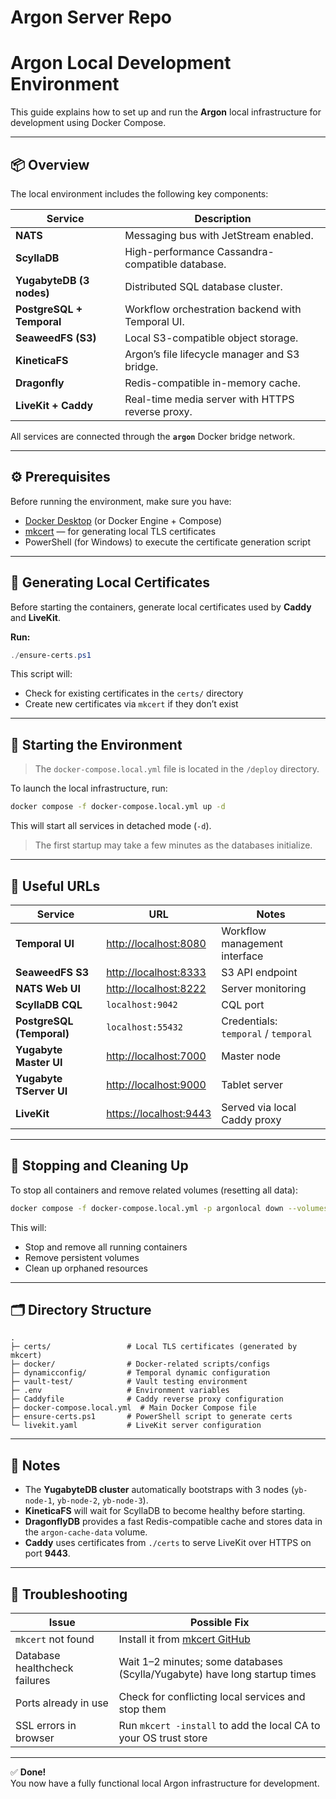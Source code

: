 # Argon Server Repo


# Argon Local Development Environment

This guide explains how to set up and run the **Argon** local infrastructure for development using Docker Compose.

---

## 📦 Overview

The local environment includes the following key components:

| Service | Description |
|----------|--------------|
| **NATS** | Messaging bus with JetStream enabled. |
| **ScyllaDB** | High-performance Cassandra-compatible database. |
| **YugabyteDB (3 nodes)** | Distributed SQL database cluster. |
| **PostgreSQL + Temporal** | Workflow orchestration backend with Temporal UI. |
| **SeaweedFS (S3)** | Local S3-compatible object storage. |
| **KineticaFS** | Argon’s file lifecycle manager and S3 bridge. |
| **Dragonfly** | Redis-compatible in-memory cache. |
| **LiveKit + Caddy** | Real-time media server with HTTPS reverse proxy. |

All services are connected through the **`argon`** Docker bridge network.

---

## ⚙️ Prerequisites

Before running the environment, make sure you have:

- [Docker Desktop](https://www.docker.com/products/docker-desktop) (or Docker Engine + Compose)
- [mkcert](https://github.com/FiloSottile/mkcert) — for generating local TLS certificates
- PowerShell (for Windows) to execute the certificate generation script

---

## 🔐 Generating Local Certificates

Before starting the containers, generate local certificates used by **Caddy** and **LiveKit**.

**Run:**

```powershell
./ensure-certs.ps1
```

This script will:
- Check for existing certificates in the `certs/` directory  
- Create new certificates via `mkcert` if they don’t exist

---

## 🚀 Starting the Environment

> The `docker-compose.local.yml` file is located in the `/deploy` directory.

To launch the local infrastructure, run:

```bash
docker compose -f docker-compose.local.yml up -d
```

This will start all services in detached mode (`-d`).

> The first startup may take a few minutes as the databases initialize.

---

## 🧠 Useful URLs

| Service | URL | Notes |
|----------|-----|-------|
| **Temporal UI** | [http://localhost:8080](http://localhost:8080) | Workflow management interface |
| **SeaweedFS S3** | [http://localhost:8333](http://localhost:8333) | S3 API endpoint |
| **NATS Web UI** | [http://localhost:8222](http://localhost:8222) | Server monitoring |
| **ScyllaDB CQL** | `localhost:9042` | CQL port |
| **PostgreSQL (Temporal)** | `localhost:55432` | Credentials: `temporal` / `temporal` |
| **Yugabyte Master UI** | [http://localhost:7000](http://localhost:7000) | Master node |
| **Yugabyte TServer UI** | [http://localhost:9000](http://localhost:9000) | Tablet server |
| **LiveKit** | [https://localhost:9443](https://localhost:9443) | Served via local Caddy proxy |

---

## 🧹 Stopping and Cleaning Up

To stop all containers and remove related volumes (resetting all data):

```bash
docker compose -f docker-compose.local.yml -p argonlocal down --volumes --remove-orphans
```

This will:
- Stop and remove all running containers  
- Remove persistent volumes  
- Clean up orphaned resources

---

## 🗂 Directory Structure

```
.
├─ certs/                 # Local TLS certificates (generated by mkcert)
├─ docker/                # Docker-related scripts/configs
├─ dynamicconfig/         # Temporal dynamic configuration
├─ vault-test/            # Vault testing environment
├─ .env                   # Environment variables
├─ Caddyfile              # Caddy reverse proxy configuration
├─ docker-compose.local.yml  # Main Docker Compose file
├─ ensure-certs.ps1       # PowerShell script to generate certs
└─ livekit.yaml           # LiveKit server configuration
```

---

## 🧩 Notes

- The **YugabyteDB cluster** automatically bootstraps with 3 nodes (`yb-node-1`, `yb-node-2`, `yb-node-3`).
- **KineticaFS** will wait for ScyllaDB to become healthy before starting.
- **DragonflyDB** provides a fast Redis-compatible cache and stores data in the `argon-cache-data` volume.
- **Caddy** uses certificates from `./certs` to serve LiveKit over HTTPS on port **9443**.

---

## 🧰 Troubleshooting

| Issue | Possible Fix |
|--------|--------------|
| `mkcert` not found | Install it from [mkcert GitHub](https://github.com/FiloSottile/mkcert) |
| Database healthcheck failures | Wait 1–2 minutes; some databases (Scylla/Yugabyte) have long startup times |
| Ports already in use | Check for conflicting local services and stop them |
| SSL errors in browser | Run `mkcert -install` to add the local CA to your OS trust store |

---

✅ **Done!**  
You now have a fully functional local Argon infrastructure for development.
